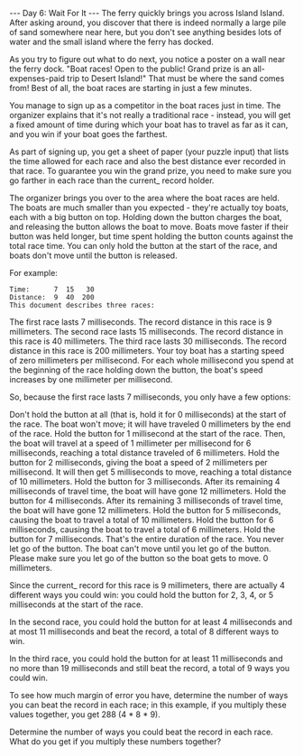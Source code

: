 --- Day 6: Wait For It ---
The ferry quickly brings you across Island Island. After asking around, you discover
that there is indeed normally a large pile of sand somewhere near here, but you don't
see anything besides lots of water and the small island where the ferry has docked.

As you try to figure out what to do next, you notice a poster on a wall near the ferry
dock. "Boat races! Open to the public! Grand prize is an all-expenses-paid trip to
Desert Island!" That must be where the sand comes from! Best of all, the boat races are
starting in just a few minutes.

You manage to sign up as a competitor in the boat races just in time. The organizer
explains that it's not really a traditional race - instead, you will get a fixed
amount of time during which your boat has to travel as far as it can, and you win
if your boat goes the farthest.

As part of signing up, you get a sheet of paper (your puzzle input) that lists the time
allowed for each race and also the best distance ever recorded in that race. To guarantee
you win the grand prize, you need to make sure you go farther in each race than the
current_ record holder.

The organizer brings you over to the area where the boat races are held. The boats are
much smaller than you expected - they're actually toy boats, each with a big button on top.
Holding down the button charges the boat, and releasing the button allows the boat to move.
Boats move faster if their button was held longer, but time spent holding the button counts
against the total race time. You can only hold the button at the start of the race,
and boats don't move until the button is released.

For example:
```
Time:      7  15   30
Distance:  9  40  200
This document describes three races:
```
The first race lasts 7 milliseconds. The record distance in this race is 9 millimeters.
The second race lasts 15 milliseconds. The record distance in this race is 40 millimeters.
The third race lasts 30 milliseconds. The record distance in this race is 200 millimeters.
Your toy boat has a starting speed of zero millimeters per millisecond. For each whole
millisecond you spend at the beginning of the race holding down the button, the boat's
speed increases by one millimeter per millisecond.

So, because the first race lasts 7 milliseconds, you only have a few options:

Don't hold the button at all (that is, hold it for 0 milliseconds) at the start of the race.
The boat won't move; it will have traveled 0 millimeters by the end of the race.
Hold the button for 1 millisecond at the start of the race. Then, the boat will travel at
a speed of 1 millimeter per millisecond for 6 milliseconds, reaching a total distance traveled
of 6 millimeters.
Hold the button for 2 milliseconds, giving the boat a speed of 2 millimeters per millisecond.
It will then get 5 milliseconds to move, reaching a total distance of 10 millimeters.
Hold the button for 3 milliseconds. After its remaining 4 milliseconds of travel time, the boat will have gone 12 millimeters.
Hold the button for 4 milliseconds. After its remaining 3 milliseconds of travel time, the boat will have gone 12 millimeters.
Hold the button for 5 milliseconds, causing the boat to travel a total of 10 millimeters.
Hold the button for 6 milliseconds, causing the boat to travel a total of 6 millimeters.
Hold the button for 7 milliseconds. That's the entire duration of the race. You never let go
of the button. The boat can't move until you let go of the button. Please make sure you let go of
the button so the boat gets to move. 0 millimeters.

Since the current_ record for this race is 9 millimeters, there are actually 4 different ways
you could win: you could hold the button for 2, 3, 4, or 5 milliseconds at the start of the race.

In the second race, you could hold the button for at least 4 milliseconds and at most
11 milliseconds and beat the record, a total of 8 different ways to win.

In the third race, you could hold the button for at least 11 milliseconds and no more
than 19 milliseconds and still beat the record, a total of 9 ways you could win.

To see how much margin of error you have, determine the number of ways you can beat the
record in each race; in this example, if you multiply these values together, you get 288 (4 * 8 * 9).

Determine the number of ways you could beat the record in each race. What do you get if
you multiply these numbers together?
